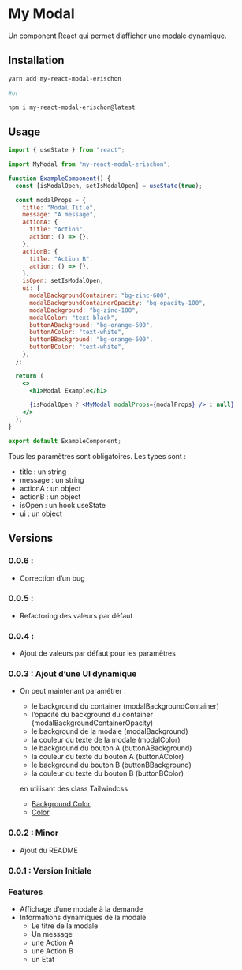 # My Modal

Un component React qui permet d’afficher une modale dynamique.

## Installation

```powershell
yarn add my-react-modal-erischon

#or

npm i my-react-modal-erischon@latest
```

## Usage

```jsx
import { useState } from "react";

import MyModal from "my-react-modal-erischon";

function ExampleComponent() {
  const [isModalOpen, setIsModalOpen] = useState(true);

  const modalProps = {
    title: "Modal Title",
    message: "A message",
    actionA: {
      title: "Action",
      action: () => {},
    },
    actionB: {
      title: "Action B",
      action: () => {},
    },
    isOpen: setIsModalOpen,
    ui: {
      modalBackgroundContainer: "bg-zinc-600",
      modalBackgroundContainerOpacity: "bg-opacity-100",
      modalBackground: "bg-zinc-100",
      modalColor: "text-black",
      buttonABackground: "bg-orange-600",
      buttonAColor: "text-white",
      buttonBBackground: "bg-orange-600",
      buttonBColor: "text-white",
    },
  };

  return (
    <>
      <h1>Modal Example</h1>

      {isModalOpen ? <MyModal modalProps={modalProps} /> : null}
    </>
  );
}

export default ExampleComponent;
```

Tous les paramètres sont obligatoires. Les types sont :

- title : un string
- message : un string
- actionA : un object
- actionB : un object
- isOpen : un hook useState
- ui : un object

## Versions

### 0.0.6 :

- Correction d’un bug

### 0.0.5 :

- Refactoring des valeurs par défaut

### 0.0.4 :

- Ajout de valeurs par défaut pour les paramètres

### 0.0.3 : Ajout d’une UI dynamique

- On peut maintenant paramétrer :
    - le background du container (modalBackgroundContainer)
    - l’opacité du background du container (modalBackgroundContainerOpacity)
    - le background de la modale (modalBackground)
    - la couleur du texte de la modale (modalColor)
    - le background du bouton A (buttonABackground)
    - la couleur du texte du bouton A (buttonAColor)
    - le background du bouton B (buttonBBackground)
    - la couleur du texte du bouton B (buttonBColor)
    
    en utilisant des class Tailwindcss
    
    - [Background Color](https://tailwindcss.com/docs/background-color)
    - [Color](https://tailwindcss.com/docs/text-color)

### 0.0.2 : Minor

- Ajout du README

### 0.0.1 : Version Initiale

### Features

- Affichage d’une modale à la demande
- Informations dynamiques de la modale
    - Le titre de la modale
    - Un message
    - une Action A
    - une Action B
    - un Etat